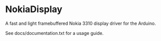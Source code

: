NokiaDisplay
============

A fast and light framebuffered Nokia 3310 display driver for the Arduino.


See docs/documentation.txt for a usage guide.
